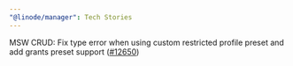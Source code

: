```yaml
---
"@linode/manager": Tech Stories
---
```


MSW CRUD: Fix type error when using custom restricted profile preset and add grants preset support ([#12650](https://github.com/linode/manager/pull/12650))
